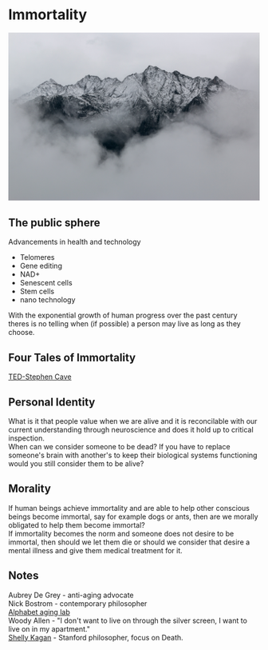 # Immortality  
![Immortality](/Images/Immortality1.jpg)  

## The public sphere  
Advancements in health and technology
* Telomeres
* Gene editing
* NAD+
* Senescent cells
* Stem cells
* nano technology  

With the exponential growth of human progress over the past century theres is no telling when (if possible) a person may live as long as they choose.

## Four Tales of Immortality  
[TED-Stephen Cave](https://www.youtube.com/watch?v=PB7xs7UpIfY)  

## Personal Identity  
What is it that people value when we are alive and it is reconcilable with our current understanding through neuroscience and does it hold up to critical inspection.  
When can we consider someone to be dead? If you have to replace someone's brain with another's to keep their biological systems functioning would you still consider them to be alive?  

## Morality  
If human beings achieve immortality and are able to help other conscious beings become immortal, say for example dogs or ants, then are we morally obligated to help them become immortal?  
If immortality becomes the norm and someone does not desire to be immortal, then should we let them die or should we consider that desire a mental illness and give them medical treatment for it.  

## Notes
Aubrey De Grey - anti-aging advocate  
Nick Bostrom - contemporary philosopher  
[Alphabet aging lab](https://www.calicolabs.com/)  
Woody Allen - "I don't want to live on through the silver screen, I want to live on in my apartment."  
[Shelly Kagan](https://yalebooks.yale.edu/book/9780300180848/death) - Stanford philosopher, focus on Death.
